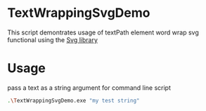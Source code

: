 # TextWrappingSvgDemo
This script demontrates usage of textPath element word wrap svg functional using the [Svg library](https://github.com/svg-net/SVG)

# Usage
pass a text as a string argument for command line script
```bash
.\TextWrappingSvgDemo.exe "my test string"
```
